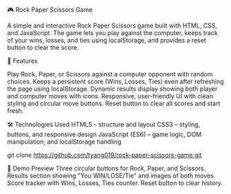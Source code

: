 🎮 Rock Paper Scissors Game

A simple and interactive Rock Paper Scissors game built with HTML, CSS, and JavaScript. The game lets you play against the computer, keeps track of your wins, losses, and ties using localStorage, and provides a reset button to clear the score.

🚀 Features

Play Rock, Paper, or Scissors against a computer opponent with random choices.
Keeps a persistent score (Wins, Losses, Ties) even after refreshing the page using localStorage.
Dynamic results display showing both player and computer moves with icons.
Responsive, user-friendly UI with clean styling and circular move buttons.
Reset button to clear all scores and start fresh.

🛠️ Technologies Used
HTML5 – structure and layout
CSS3 – styling, buttons, and responsive design
JavaScript (ES6) – game logic, DOM manipulation, and localStorage handling

git clone https://github.com/tyang019/rock-paper-scissors-game.git

📸 Demo Preview
Three circular buttons for Rock, Paper, and Scissors.
Results section showing "You WIN/LOSE/Tie" and images of both moves.
Score tracker with Wins, Losses, Ties counter.
Reset button to clear history.

